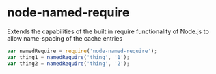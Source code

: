 node-named-require
==================

Extends the capabilities of the built in require functionality of Node.js to allow name-spacing of the cache entries

```js
var namedRequire = require('node-named-require');
var thing1 = namedRequire('thing', '1');
var thing2 = namedRequire('thing', '2');
```